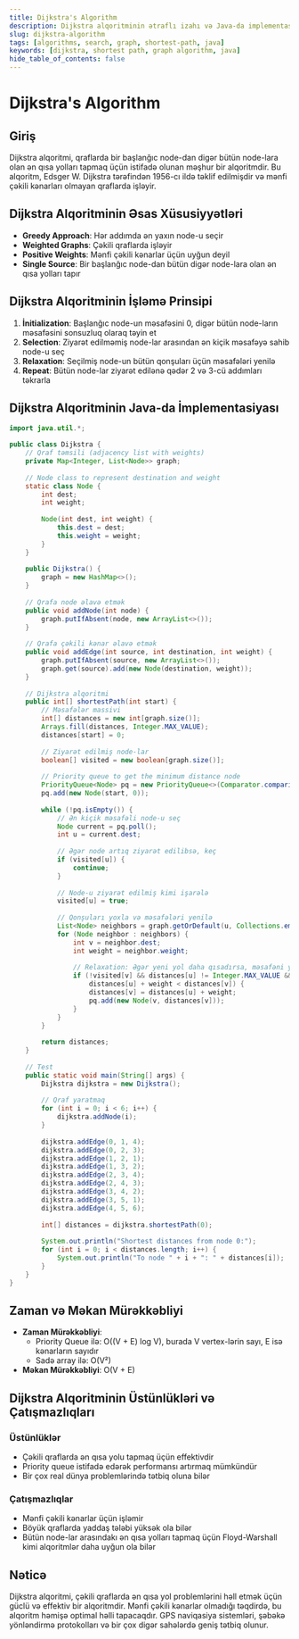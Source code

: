 ```yaml
---
title: Dijkstra's Algorithm
description: Dijkstra alqoritminin ətraflı izahı və Java-da implementasiyası
slug: dijkstra-algorithm
tags: [algorithms, search, graph, shortest-path, java]
keywords: [dijkstra, shortest path, graph algorithm, java]
hide_table_of_contents: false
---
```


# Dijkstra's Algorithm

## Giriş

Dijkstra alqoritmi, qraflarda bir başlanğıc node-dan digər bütün node-lara olan ən qısa yolları tapmaq üçün istifadə olunan məşhur bir alqoritmdir. Bu alqoritm, Edsger W. Dijkstra tərəfindən 1956-cı ildə təklif edilmişdir və mənfi çəkili kənarları olmayan qraflarda işləyir.

## Dijkstra Alqoritminin Əsas Xüsusiyyətləri

- **Greedy Approach**: Hər addımda ən yaxın node-u seçir
- **Weighted Graphs**: Çəkili qraflarda işləyir
- **Positive Weights**: Mənfi çəkili kənarlar üçün uyğun deyil
- **Single Source**: Bir başlanğıc node-dan bütün digər node-lara olan ən qısa yolları tapır

## Dijkstra Alqoritminin İşləmə Prinsipi

1. **İnitialization**: Başlanğıc node-un məsafəsini 0, digər bütün node-ların məsafəsini sonsuzluq olaraq təyin et
2. **Selection**: Ziyarət edilməmiş node-lar arasından ən kiçik məsafəyə sahib node-u seç
3. **Relaxation**: Seçilmiş node-un bütün qonşuları üçün məsafələri yenilə
4. **Repeat**: Bütün node-lar ziyarət edilənə qədər 2 və 3-cü addımları təkrarla

## Dijkstra Alqoritminin Java-da İmplementasiyası

```java
import java.util.*;

public class Dijkstra {
    // Qraf təmsili (adjacency list with weights)
    private Map<Integer, List<Node>> graph;
    
    // Node class to represent destination and weight
    static class Node {
        int dest;
        int weight;
        
        Node(int dest, int weight) {
            this.dest = dest;
            this.weight = weight;
        }
    }
    
    public Dijkstra() {
        graph = new HashMap<>();
    }
    
    // Qrafa node əlavə etmək
    public void addNode(int node) {
        graph.putIfAbsent(node, new ArrayList<>());
    }
    
    // Qrafa çəkili kənar əlavə etmək
    public void addEdge(int source, int destination, int weight) {
        graph.putIfAbsent(source, new ArrayList<>());
        graph.get(source).add(new Node(destination, weight));
    }
    
    // Dijkstra alqoritmi
    public int[] shortestPath(int start) {
        // Məsafələr massivi
        int[] distances = new int[graph.size()];
        Arrays.fill(distances, Integer.MAX_VALUE);
        distances[start] = 0;
        
        // Ziyarət edilmiş node-lar
        boolean[] visited = new boolean[graph.size()];
        
        // Priority queue to get the minimum distance node
        PriorityQueue<Node> pq = new PriorityQueue<>(Comparator.comparingInt(n -> n.weight));
        pq.add(new Node(start, 0));
        
        while (!pq.isEmpty()) {
            // Ən kiçik məsafəli node-u seç
            Node current = pq.poll();
            int u = current.dest;
            
            // Əgər node artıq ziyarət edilibsə, keç
            if (visited[u]) {
                continue;
            }
            
            // Node-u ziyarət edilmiş kimi işarələ
            visited[u] = true;
            
            // Qonşuları yoxla və məsafələri yenilə
            List<Node> neighbors = graph.getOrDefault(u, Collections.emptyList());
            for (Node neighbor : neighbors) {
                int v = neighbor.dest;
                int weight = neighbor.weight;
                
                // Relaxation: Əgər yeni yol daha qısadırsa, məsafəni yenilə
                if (!visited[v] && distances[u] != Integer.MAX_VALUE && 
                    distances[u] + weight < distances[v]) {
                    distances[v] = distances[u] + weight;
                    pq.add(new Node(v, distances[v]));
                }
            }
        }
        
        return distances;
    }
    
    // Test
    public static void main(String[] args) {
        Dijkstra dijkstra = new Dijkstra();
        
        // Qraf yaratmaq
        for (int i = 0; i < 6; i++) {
            dijkstra.addNode(i);
        }
        
        dijkstra.addEdge(0, 1, 4);
        dijkstra.addEdge(0, 2, 3);
        dijkstra.addEdge(1, 2, 1);
        dijkstra.addEdge(1, 3, 2);
        dijkstra.addEdge(2, 3, 4);
        dijkstra.addEdge(2, 4, 3);
        dijkstra.addEdge(3, 4, 2);
        dijkstra.addEdge(3, 5, 1);
        dijkstra.addEdge(4, 5, 6);
        
        int[] distances = dijkstra.shortestPath(0);
        
        System.out.println("Shortest distances from node 0:");
        for (int i = 0; i < distances.length; i++) {
            System.out.println("To node " + i + ": " + distances[i]);
        }
    }
}
```

## Zaman və Məkan Mürəkkəbliyi

- **Zaman Mürəkkəbliyi**: 
  - Priority Queue ilə: O((V + E) log V), burada V vertex-lərin sayı, E isə kənarların sayıdır
  - Sadə array ilə: O(V²)
- **Məkan Mürəkkəbliyi**: O(V + E)

## Dijkstra Alqoritminin Üstünlükləri və Çatışmazlıqları

### Üstünlüklər
- Çəkili qraflarda ən qısa yolu tapmaq üçün effektivdir
- Priority queue istifadə edərək performansı artırmaq mümkündür
- Bir çox real dünya problemlərində tətbiq oluna bilər

### Çatışmazlıqlar
- Mənfi çəkili kənarlar üçün işləmir
- Böyük qraflarda yaddaş tələbi yüksək ola bilər
- Bütün node-lar arasındakı ən qısa yolları tapmaq üçün Floyd-Warshall kimi alqoritmlər daha uyğun ola bilər

## Nəticə

Dijkstra alqoritmi, çəkili qraflarda ən qısa yol problemlərini həll etmək üçün güclü və effektiv bir alqoritmdir. Mənfi çəkili kənarlar olmadığı təqdirdə, bu alqoritm həmişə optimal həlli tapacaqdır. GPS naviqasiya sistemləri, şəbəkə yönləndirmə protokolları və bir çox digər sahələrdə geniş tətbiq olunur.